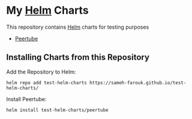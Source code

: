 # My [Helm](https://helm.sh) Charts

This repository contains [Helm](https://helm.sh) charts for testing purposes

* [Peertube](charts/peertube/)

## Installing Charts from this Repository

Add the Repository to Helm:

    helm repo add test-helm-charts https://sameh-farouk.github.io/test-helm-charts/

Install Peertube:

    helm install test-helm-charts/peertube
